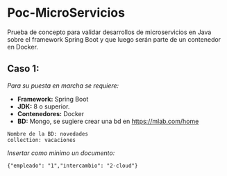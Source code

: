 # Poc-MicroServicios
Prueba de concepto para validar desarrollos de microservicios en Java sobre el framework Spring Boot y que luego serán parte de un contenedor en Docker.

## Caso 1:
_Para su puesta en marcha se requiere:_
* **Framework:** Spring Boot
* **JDK:** 8 o superior.
* **Contenedores:** Docker
* **BD:** Mongo, se sugiere crear una bd en https://mlab.com/home
```
Nombre de la BD: novedades
collection: vacaciones
```
_Insertar como minimo un documento:_
```
{"empleado": "1","intercambio": "2-cloud"}
```



